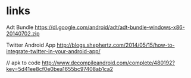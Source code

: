 # links

Adt Bundle
https://dl.google.com/android/adt/adt-bundle-windows-x86-20140702.zip

Twitter Android App
http://blogs.shephertz.com/2014/05/15/how-to-integrate-twitter-in-your-android-app/

// apk to code
http://www.decompileandroid.com/complete/480192?key=5d41ee8cf0e0bea1655bc97408ab1ca2
